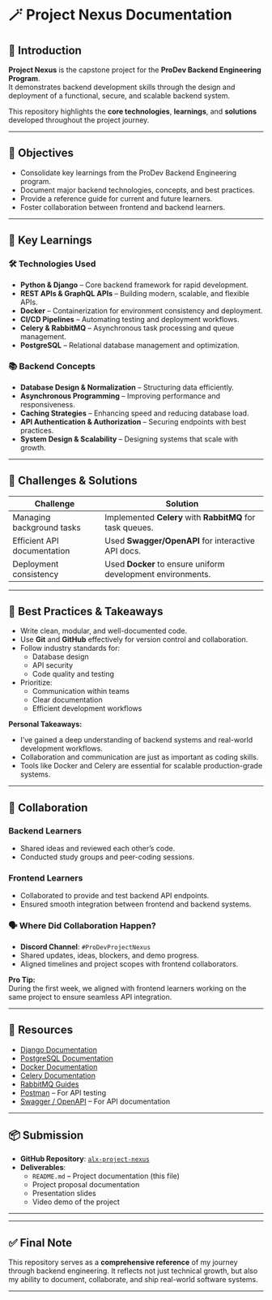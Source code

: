 # 🪄 Project Nexus Documentation

## 📘 Introduction

**Project Nexus** is the capstone project for the **ProDev Backend Engineering Program**.  
It demonstrates backend development skills through the design and deployment of a functional, secure, and scalable backend system.

This repository highlights the **core technologies**, **learnings**, and **solutions** developed throughout the project journey.

---

## 🎯 Objectives

- Consolidate key learnings from the ProDev Backend Engineering program.
- Document major backend technologies, concepts, and best practices.
- Provide a reference guide for current and future learners.
- Foster collaboration between frontend and backend learners.

---

## 🧠 Key Learnings

### 🛠️ Technologies Used

- **Python & Django** – Core backend framework for rapid development.
- **REST APIs & GraphQL APIs** – Building modern, scalable, and flexible APIs.
- **Docker** – Containerization for environment consistency and deployment.
- **CI/CD Pipelines** – Automating testing and deployment workflows.
- **Celery & RabbitMQ** – Asynchronous task processing and queue management.
- **PostgreSQL** – Relational database management and optimization.

### 📚 Backend Concepts

- **Database Design & Normalization** – Structuring data efficiently.
- **Asynchronous Programming** – Improving performance and responsiveness.
- **Caching Strategies** – Enhancing speed and reducing database load.
- **API Authentication & Authorization** – Securing endpoints with best practices.
- **System Design & Scalability** – Designing systems that scale with growth.

---

## 🧩 Challenges & Solutions

| Challenge                         | Solution                                                   |
|----------------------------------|-------------------------------------------------------------|
| Managing background tasks        | Implemented **Celery** with **RabbitMQ** for task queues.  |
| Efficient API documentation      | Used **Swagger/OpenAPI** for interactive API docs.         |
| Deployment consistency           | Used **Docker** to ensure uniform development environments. |

---

## 🌟 Best Practices & Takeaways

- Write clean, modular, and well-documented code.
- Use **Git** and **GitHub** effectively for version control and collaboration.
- Follow industry standards for:
  - Database design
  - API security
  - Code quality and testing
- Prioritize:
  - Communication within teams
  - Clear documentation
  - Efficient development workflows

**Personal Takeaways:**
- I’ve gained a deep understanding of backend systems and real-world development workflows.
- Collaboration and communication are just as important as coding skills.
- Tools like Docker and Celery are essential for scalable production-grade systems.

---

## 🤝 Collaboration

### Backend Learners
- Shared ideas and reviewed each other’s code.
- Conducted study groups and peer-coding sessions.

### Frontend Learners
- Collaborated to provide and test backend API endpoints.
- Ensured smooth integration between frontend and backend systems.

### 🗣 Where Did Collaboration Happen?

- **Discord Channel**: `#ProDevProjectNexus`
- Shared updates, ideas, blockers, and demo progress.
- Aligned timelines and project scopes with frontend collaborators.

**Pro Tip:**  
During the first week, we aligned with frontend learners working on the same project to ensure seamless API integration.

---

## 🧰 Resources

- [Django Documentation](https://docs.djangoproject.com/)
- [PostgreSQL Documentation](https://www.postgresql.org/docs/)
- [Docker Documentation](https://docs.docker.com/)
- [Celery Documentation](https://docs.celeryq.dev/)
- [RabbitMQ Guides](https://www.rabbitmq.com/documentation.html)
- [Postman](https://www.postman.com/) – For API testing
- [Swagger / OpenAPI](https://swagger.io/tools/swagger-ui/) – For API documentation

---

## 📦 Submission

- **GitHub Repository**: [`alx-project-nexus`](https://github.com/Benareyo/alx-project-nexus)
- **Deliverables**:
  - `README.md` – Project documentation (this file)
  - Project proposal documentation
  - Presentation slides
  - Video demo of the project

---


---

## ✅ Final Note

This repository serves as a **comprehensive reference** of my journey through backend engineering. It reflects not just technical growth, but also my ability to document, collaborate, and ship real-world software systems.


---

